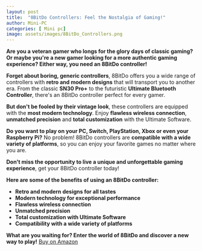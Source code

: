 ```yaml
---
layout: post
title:  "8BitDo Controllers: Feel the Nostalgia of Gaming!"
author: Mini-PC
categories: [ Mini pc]
image: assets/images/8BitDo_Controllers.png
--- 
```


**Are you a veteran gamer who longs for the glory days of classic gaming? Or maybe you're a new gamer looking for a more authentic gaming experience? Either way, you need an 8BitDo controller!**

**Forget about boring, generic controllers**, 8BitDo offers you a wide range of controllers with **retro and modern designs** that will transport you to another era. From the classic **SN30 Pro+** to the futuristic **Ultimate Bluetooth Controller**, there's an 8BitDo controller perfect for every gamer.

**But don't be fooled by their vintage look**, these controllers are equipped with the **most modern technology**. Enjoy **flawless wireless connection**, **unmatched precision** and **total customization** with the Ultimate Software.

**Do you want to play on your PC, Switch, PlayStation, Xbox or even your Raspberry Pi?** No problem! 8BitDo controllers are **compatible with a wide variety of platforms**, so you can enjoy your favorite games no matter where you are.

**Don't miss the opportunity to live a unique and unforgettable gaming experience**, get your 8BitDo controller today! 

**Here are some of the benefits of using an 8BitDo controller:**

* **Retro and modern designs for all tastes**
* **Modern technology for exceptional performance**
* **Flawless wireless connection**
* **Unmatched precision**
* **Total customization with Ultimate Software**
* **Compatibility with a wide variety of platforms**

**What are you waiting for? Enter the world of 8BitDo and discover a new way to play!** [Buy on Amazon](https://amzn.to/3TvYrur)